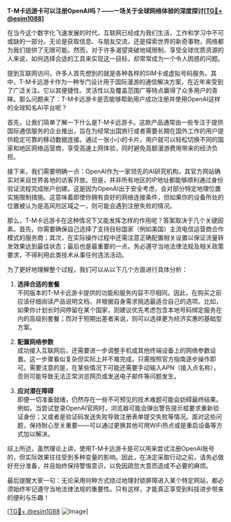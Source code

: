 **T-M卡远游卡可以注册OpenAI吗？——一场关于全球网络体验的深度探讨[[TG💪+ @esim1088](https://t.me/s/esim1088)]**

在当今这个数字化飞速发展的时代，互联网已经成为我们生活、工作和学习中不可或缺的一部分。无论是获取信息、与朋友交流，还是探索世界的新奇事物，网络都为我们提供了无限可能。然而，对于许多渴望突破地域限制、享受全球优质资源的人来说，如何选择合适的工具来实现这一目标，却常常成为一个令人困惑的问题。

提到互联网访问，许多人首先想到的就是各种各样的SIM卡或虚拟号码服务。其中，T-M卡远游卡作为一种专门设计用于国际漫游的通信解决方案，在近年来受到了广泛关注。它以其便捷性、灵活性以及覆盖范围广等特点赢得了众多用户的青睐。那么问题来了：T-M卡远游卡是否能够帮助用户成功注册并使用OpenAI这样的全球知名AI平台呢？

首先，让我们简单了解一下什么是T-M卡远游卡。这款产品通常由一些专注于提供国际通信服务的企业推出，旨在为经常出国旅行或者需要长期在国外工作的用户提供稳定可靠的移动数据连接。通过一张小小的卡片，用户就可以轻松切换不同的国家和地区网络运营商，享受高速上网体验，同时避免高额漫游费用带来的经济负担。

接下来，我们需要明确一点：OpenAI作为一家领先的AI研究机构，其官方网站确实对来自世界各地的访客开放。但是，并非所有地区的IP地址都能够顺利通过身份验证流程完成账户创建。这是因为OpenAI出于安全考虑，会对部分特定地理位置实施限制措施。这意味着即使你拥有良好的网络连接条件，但如果你的设备所处的位置被认为是高风险区域之一，则可能会遇到注册失败的情况。

那么，T-M卡远游卡在这种情况下又能发挥怎样的作用呢？答案取决于几个关键因素。首先，你需要确保自己选择了支持目标国家（例如美国）主流电信运营商合作模式的服务商；其次，在实际操作过程中还需注意正确配置相关设置以保证流量转发效果达到最佳状态；最后也是最重要的一点，务必遵守当地法律法规及相关政策要求，不得利用此类技术从事任何违法活动。

为了更好地理解整个过程，我们可以从以下几个方面进行具体分析：

1. **选择合适的套餐**  
   不同版本的T-M卡远游卡提供的功能和服务内容不尽相同。因此，在购买之前应该仔细阅读产品说明文档，并根据自身需求挑选最适合自己的选项。比如，如果你计划长时间停留在某个国家，则建议优先考虑包含本地号码绑定服务在内的高级别套餐；而对于短期出差者来说，则可以选择更为经济实惠的基础型方案。

2. **配置网络参数**  
   成功接入互联网后，还需要进一步调整手机或其他终端设备上的网络参数设置。这一步骤看似复杂但实际上并不难完成，只需按照官方指南逐步操作即可。需要注意的是，在某些情况下可能还需要手动输入APN（接入点名称），否则可能导致无法正常浏览网页或发送电子邮件等问题发生。

3. **应对潜在障碍**  
   即便一切准备就绪，仍然存在一些不可预见的技术难题可能会妨碍最终结果。例如，当尝试登录OpenAI官网时，浏览器可能会弹出警告提示框要求重新验证身份；又或者是验证码发送失败导致注册表单提交失败等情况。面对这些问题，保持耐心至关重要——可以通过更换其他可用WiFi热点或是重启设备等方式加以解决。

综上所述，虽然理论上讲，使用T-M卡远游卡是可以用来尝试注册OpenAI账号的，但实际效果往往受到多种变量的影响。因此，在决定采取行动之前，请务必做好充分准备，并且始终保持警惕意识，以免因疏忽大意而造成不必要的麻烦。

最后提醒大家一句：无论采用何种方式绕过地理封锁屏障进入某个特定网站，都必须始终牢记遵守当地法律法规的重要性。只有这样，才能真正享受到科技进步带来的便利与乐趣！

[[TG💪+ @esim1088](https://t.me/s/esim1088) ![Image](https://i.postimg.cc/4NQfJmqS/Snipaste-2025-05-13-00-14-12.png)]